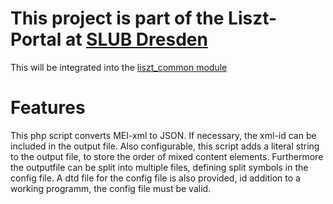 # This project is part of the Liszt-Portal at [SLUB Dresden](https://slub-dresden.de)
This will be integrated into the [liszt_common module](https://github.com/dikastes/liszt_common)

# Features

This php script converts MEI-xml to JSON. If necessary, the xml-id can be included in the output file. Also configurable, this script adds a literal string to the output file, to store the order of mixed content elements. Furthermore the outputfile can be split into multiple files, defining split symbols in the config file. A dtd file for the config file is also provided, id addition to a working programm, the config file must be valid. 